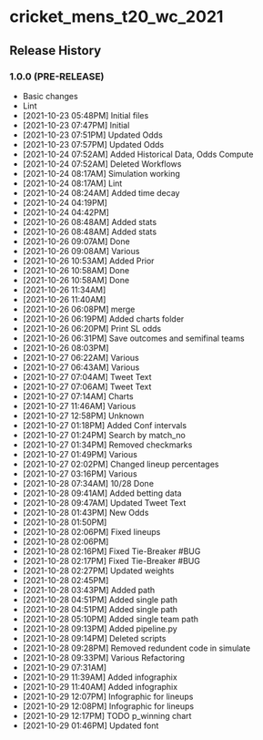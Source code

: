 # cricket_mens_t20_wc_2021

## Release History

### 1.0.0 (PRE-RELEASE)
  * Basic changes
  * Lint
  *  [2021-10-23 05:48PM] Initial files
  *  [2021-10-23 07:47PM] Initial
  *  [2021-10-23 07:51PM] Updated Odds
  *  [2021-10-23 07:57PM] Updated Odds
  *  [2021-10-24 07:52AM] Added Historical Data, Odds Compute
  *  [2021-10-24 07:52AM] Deleted Workflows
  *  [2021-10-24 08:17AM] Simulation working
  *  [2021-10-24 08:17AM] Lint
  *  [2021-10-24 08:24AM] Added time decay
  *  [2021-10-24 04:19PM] 
  *  [2021-10-24 04:42PM] 
  *  [2021-10-26 08:48AM] Added stats
  *  [2021-10-26 08:48AM] Added stats
  *  [2021-10-26 09:07AM] Done
  *  [2021-10-26 09:08AM] Various
  *  [2021-10-26 10:53AM] Added Prior
  *  [2021-10-26 10:58AM] Done
  *  [2021-10-26 10:58AM] Done
  *  [2021-10-26 11:34AM] 
  *  [2021-10-26 11:40AM] 
  *  [2021-10-26 06:08PM] merge
  *  [2021-10-26 06:19PM] Added charts folder
  *  [2021-10-26 06:20PM] Print SL odds
  *  [2021-10-26 06:31PM] Save outcomes and semifinal teams
  *  [2021-10-26 08:03PM] 
  *  [2021-10-27 06:22AM] Various
  *  [2021-10-27 06:43AM] Various
  *  [2021-10-27 07:04AM] Tweet Text
  *  [2021-10-27 07:06AM] Tweet Text
  *  [2021-10-27 07:14AM] Charts
  *  [2021-10-27 11:46AM] Various
  *  [2021-10-27 12:58PM] Unknown
  *  [2021-10-27 01:18PM] Added Conf intervals
  *  [2021-10-27 01:24PM] Search by match_no
  *  [2021-10-27 01:34PM] Removed checkmarks
  *  [2021-10-27 01:49PM] Various
  *  [2021-10-27 02:02PM] Changed lineup percentages
  *  [2021-10-27 03:16PM] Various
  *  [2021-10-28 07:34AM] 10/28 Done
  *  [2021-10-28 09:41AM] Added betting data
  *  [2021-10-28 09:47AM] Updated Tweet Text
  *  [2021-10-28 01:43PM] New Odds
  *  [2021-10-28 01:50PM] 
  *  [2021-10-28 02:06PM] Fixed lineups
  *  [2021-10-28 02:06PM] 
  *  [2021-10-28 02:16PM] Fixed Tie-Breaker #BUG
  *  [2021-10-28 02:17PM] Fixed Tie-Breaker #BUG
  *  [2021-10-28 02:27PM] Updated weights
  *  [2021-10-28 02:45PM] 
  *  [2021-10-28 03:43PM] Added path
  *  [2021-10-28 04:51PM] Added single path
  *  [2021-10-28 04:51PM] Added single path
  *  [2021-10-28 05:10PM] Added single team path
  *  [2021-10-28 09:13PM] Added pipeline.py
  *  [2021-10-28 09:14PM] Deleted scripts
  *  [2021-10-28 09:28PM] Removed redundent code in simulate
  *  [2021-10-28 09:33PM] Various Refactoring
  *  [2021-10-29 07:31AM] 
  *  [2021-10-29 11:39AM] Added infographix
  *  [2021-10-29 11:40AM] Added infographix
  *  [2021-10-29 12:07PM] Infographic for lineups
  *  [2021-10-29 12:08PM] Infographic for lineups
  *  [2021-10-29 12:17PM] TODO p_winning chart
  *  [2021-10-29 01:46PM] Updated font
